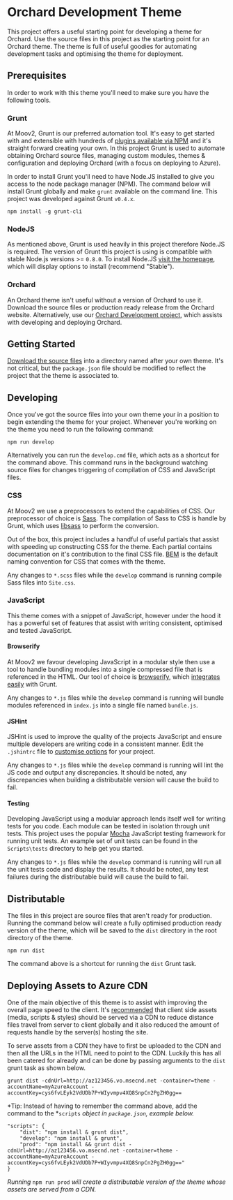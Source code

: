 # Orchard Development Theme

This project offers a useful starting point for developing a theme for Orchard. Use the source files in this project as the starting point for an Orchard theme. The theme is full of useful goodies for automating development tasks and optimising the theme for deployment.

## Prerequisites

In order to work with this theme you'll need to make sure you have the following tools.

### Grunt

At Moov2, Grunt is our preferred automation tool. It's easy to get started with and extensible with hundreds of [plugins available via NPM](http://gruntjs.com/plugins) and it's straight forward creating your own. In this project Grunt is used to automate obtaining Orchard source files, managing custom modules, themes & configuration and deploying Orchard (with a focus on deploying to Azure).   

In order to install Grunt you'll need to have Node.JS installed to give you access to the node package manager (NPM). The command below will install Grunt globally and make `grunt` available on the command line. This project was developed against Grunt `v0.4.x`.

`npm install -g grunt-cli`

### NodeJS

As mentioned above, Grunt is used heavily in this project therefore Node.JS is required. The version of Grunt this project is using is compatible with stable Node.js versions >= `0.8.0`. To install Node.JS [visit the homepage](https://nodejs.org/), which will display options to install (recommend "Stable").

### Orchard 

An Orchard theme isn't useful without a version of Orchard to use it. Download the source files or production ready release from the Orchard website. Alternatively, use our [Orchard Development project](https://github.com/moov2/orchard-development), which assists with developing and deploying Orchard.

## Getting Started

[Download the source files](https://github.com/moov2/orchard-development-theme/archive/master.zip) into a directory named after your own theme. It's not critical, but the `package.json` file should be modified to reflect the project that the theme is associated to.

## Developing

Once you've got the source files into your own theme your in a position to begin extending the theme for your project. Whenever you're working on the theme you need to run the following command:

	npm run develop

Alternatively you can run the `develop.cmd` file, which acts as a shortcut for the command above. This command runs in the background watching source files for changes triggering of compilation of CSS and JavaScript files. 

### CSS

At Moov2 we use a preprocessors to extend the capabilities of CSS. Our preprocessor of choice is [Sass](http://sass-lang.com/). The compilation of Sass to CSS is handle by Grunt, which uses [libsass](http://sass-lang.com/libsass) to perform the conversion.

Out of the box, this project includes a handful of useful partials that assist with speeding up constructing CSS for the theme. Each partial contains documentation on it's contribution to the final CSS file. [BEM](http://cssguidelin.es/#bem-like-naming) is the default naming convention for CSS that comes with the theme.

Any changes to `*.scss` files while the `develop` command is running compile Sass files into `Site.css`.

### JavaScript

This theme comes with a snippet of JavaScript, however under the hood it has a powerful set of features that assist with writing consistent, optimised and tested JavaScript.

#### Browserify

At Moov2 we favour developing JavaScript in a modular style then use a tool to handle bundling modules into a single compressed file that is referenced in the HTML. Our tool of choice is [browserify](http://browserify.org/), which [integrates easily](https://www.npmjs.com/package/grunt-browserify) with Grunt.

Any changes to `*.js` files while the `develop` command is running will bundle modules referenced in `index.js` into a single file named `bundle.js`.

#### JSHint

JSHint is used to improve the quality of the projects JavaScript and ensure multiple developers are writing code in a consistent manner. Edit the `.jshintrc` file to [customise options](http://jshint.com/docs/options/) for your project.

Any changes to `*.js` files while the `develop` command is running will lint the JS code and output any discrepancies. It should be noted, any discrepancies when building a distributable version will cause the build to fail.

#### Testing

Developing JavaScript using a modular approach lends itself well for writing tests for you code. Each module can be tested in isolation through unit tests. This project uses the popular [Mocha](https://mochajs.org/) JavaScript testing framework for running unit tests. An example set of unit tests can be found in the `Scripts\tests` directory to help get you started.

Any changes to `*.js` files while the `develop` command is running will run all the unit tests code and display the results. It should be noted, any test failures during the distributable build will cause the build to fail.

## Distributable

The files in this project are source files that aren't ready for production. Running the command below will create a fully optimised production ready version of the theme, which will be saved to the `dist` directory in the root directory of the theme.

`npm run dist`

The command above is a shortcut for running the `dist` Grunt task.

## Deploying Assets to Azure CDN
    
One of the main objective of this theme is to assist with improving the overall page speed to the client. It's [recommended](https://sites.google.com/a/webpagetest.org/docs/using-webpagetest/quick-start-quide#TOC-Use-of-CDN:) that client side assets (media, scripts & styles) should be served via a CDN to reduce distance files travel from server to client globally and it also reduced the amount of requests handle by the server(s) hosting the site.

To serve assets from a CDN they have to first be uploaded to the CDN and then all the URLs in the HTML need to point to the CDN. Luckily this has all been catered for already and can be done by passing arguments to the `dist` grunt task as shown below.

	grunt dist -cdnUrl=http://az123456.vo.msecnd.net -container=theme -accountName=myAzureAccount -accountKey=cys6fvLEyk2VdUDb7P+WIyvmpv4XQ8SnpCn2PgZH0gg==

*Tip: Instead of having to remember the command above, add the command to the *`scripts` *object in *`package.json`*, example below.*

	"scripts": {
	    "dist": "npm install & grunt dist",
	    "develop": "npm install & grunt",
	    "prod": "npm install && grunt dist -cdnUrl=http://az123456.vo.msecnd.net -container=theme -accountName=myAzureAccount -accountKey=cys6fvLEyk2VdUDb7P+WIyvmpv4XQ8SnpCn2PgZH0gg=="
    }
  
 *Running* `npm run prod` *will create a distributable version of the theme whose assets are served from a CDN.*